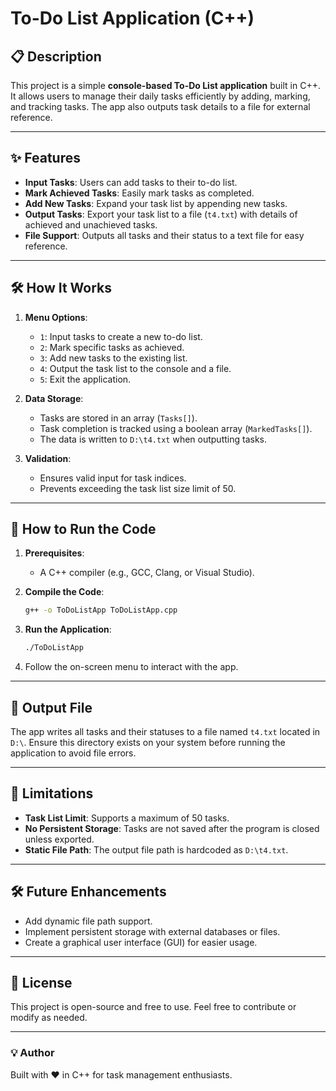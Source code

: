 # To-Do List Application (C++)

## 📋 Description

This project is a simple **console-based To-Do List application** built in C++. It allows users to manage their daily tasks efficiently by adding, marking, and tracking tasks. The app also outputs task details to a file for external reference.

---

## ✨ Features

* **Input Tasks**: Users can add tasks to their to-do list.
* **Mark Achieved Tasks**: Easily mark tasks as completed.
* **Add New Tasks**: Expand your task list by appending new tasks.
* **Output Tasks**: Export your task list to a file (`t4.txt`) with details of achieved and unachieved tasks.
* **File Support**: Outputs all tasks and their status to a text file for easy reference.

---

## 🛠️ How It Works

1. **Menu Options**:

   * `1`: Input tasks to create a new to-do list.
   * `2`: Mark specific tasks as achieved.
   * `3`: Add new tasks to the existing list.
   * `4`: Output the task list to the console and a file.
   * `5`: Exit the application.

2. **Data Storage**:

   * Tasks are stored in an array (`Tasks[]`).
   * Task completion is tracked using a boolean array (`MarkedTasks[]`).
   * The data is written to `D:\t4.txt` when outputting tasks.

3. **Validation**:

   * Ensures valid input for task indices.
   * Prevents exceeding the task list size limit of 50.

---

## 🚀 How to Run the Code

1. **Prerequisites**:

   * A C++ compiler (e.g., GCC, Clang, or Visual Studio).

2. **Compile the Code**:

   ```bash
   g++ -o ToDoListApp ToDoListApp.cpp
   ```

3. **Run the Application**:

   ```bash
   ./ToDoListApp
   ```

4. Follow the on-screen menu to interact with the app.

---

## 📂 Output File

The app writes all tasks and their statuses to a file named `t4.txt` located in `D:\`. Ensure this directory exists on your system before running the application to avoid file errors.

---

## 📌 Limitations

* **Task List Limit**: Supports a maximum of 50 tasks.
* **No Persistent Storage**: Tasks are not saved after the program is closed unless exported.
* **Static File Path**: The output file path is hardcoded as `D:\t4.txt`.

---

## 🛠️ Future Enhancements

* Add dynamic file path support.
* Implement persistent storage with external databases or files.
* Create a graphical user interface (GUI) for easier usage.

---

## 📄 License

This project is open-source and free to use. Feel free to contribute or modify as needed.

---

### 💡 Author

Built with ❤️ in C++ for task management enthusiasts.
